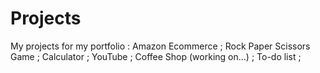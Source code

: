 # Projects
My projects for my portfolio : 
Amazon Ecommerce ;
Rock Paper Scissors Game ;
Calculator ;
YouTube ;
Coffee Shop (working on...) ;
To-do list ;
